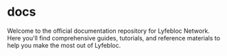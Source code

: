 # docs
Welcome to the official documentation repository for Lyfebloc Network.  Here you'll find comprehensive guides, tutorials, and reference materials to help you make the most out of Lyfebloc.
